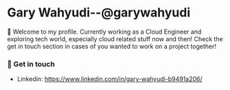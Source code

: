 # Gary Wahyudi--@garywahyudi
:wave: Welcome to my profile. Currently working as a Cloud Engineer and exploring tech world, especially cloud related stuff now and then! Check the get in touch section in cases of you wanted to work on a project together!

### 💬 Get in touch
- Linkedin: https://www.linkedin.com/in/gary-wahyudi-b9491a206/
<!---
garywahyudi/garywahyudi is a ✨ special ✨ repository because its `README.md` (this file) appears on your GitHub profile.
You can click the Preview link to take a look at your changes.
--->
